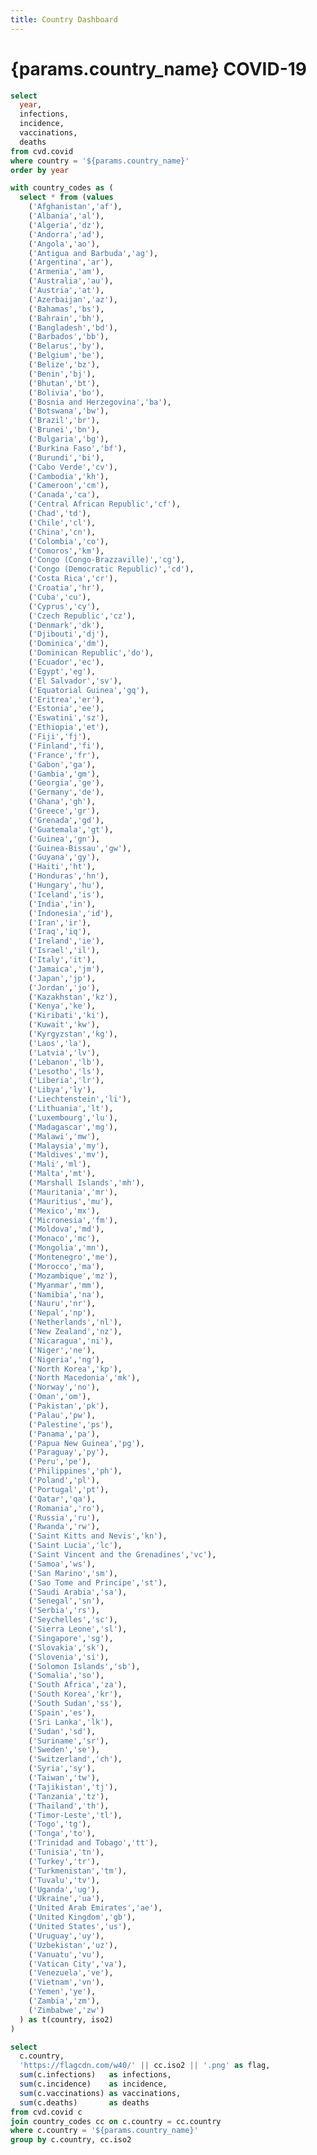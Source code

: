 ```yaml
---
title: Country Dashboard
---
```


# {params.country_name} COVID-19 


```sql country_data
select
  year,
  infections,
  incidence,
  vaccinations,
  deaths
from cvd.covid
where country = '${params.country_name}'
order by year
```


<Grid columns=2>
  <LineChart 
    data={country_data} 
    x="year" 
    y="infections" 
    title="Infections in {params.country_name} Yearly" />

  <LineChart 
    data={country_data} 
    x="year" 
    y="incidence" 
    title="Incidence in {params.country_name} Yearly" />

  <LineChart 
    data={country_data} 
    x="year" 
    y="vaccinations" 
    title="Vaccinations in {params.country_name} Yearly" />

  <LineChart 
    data={country_data} 
    x="year" 
    y="deaths" 
    title="Deaths in {params.country_name} Yearly" />
</Grid>


```sql country_summary
with country_codes as (
  select * from (values
    ('Afghanistan','af'),
    ('Albania','al'),
    ('Algeria','dz'),
    ('Andorra','ad'),
    ('Angola','ao'),
    ('Antigua and Barbuda','ag'),
    ('Argentina','ar'),
    ('Armenia','am'),
    ('Australia','au'),
    ('Austria','at'),
    ('Azerbaijan','az'),
    ('Bahamas','bs'),
    ('Bahrain','bh'),
    ('Bangladesh','bd'),
    ('Barbados','bb'),
    ('Belarus','by'),
    ('Belgium','be'),
    ('Belize','bz'),
    ('Benin','bj'),
    ('Bhutan','bt'),
    ('Bolivia','bo'),
    ('Bosnia and Herzegovina','ba'),
    ('Botswana','bw'),
    ('Brazil','br'),
    ('Brunei','bn'),
    ('Bulgaria','bg'),
    ('Burkina Faso','bf'),
    ('Burundi','bi'),
    ('Cabo Verde','cv'),
    ('Cambodia','kh'),
    ('Cameroon','cm'),
    ('Canada','ca'),
    ('Central African Republic','cf'),
    ('Chad','td'),
    ('Chile','cl'),
    ('China','cn'),
    ('Colombia','co'),
    ('Comoros','km'),
    ('Congo (Congo-Brazzaville)','cg'),
    ('Congo (Democratic Republic)','cd'),
    ('Costa Rica','cr'),
    ('Croatia','hr'),
    ('Cuba','cu'),
    ('Cyprus','cy'),
    ('Czech Republic','cz'),
    ('Denmark','dk'),
    ('Djibouti','dj'),
    ('Dominica','dm'),
    ('Dominican Republic','do'),
    ('Ecuador','ec'),
    ('Egypt','eg'),
    ('El Salvador','sv'),
    ('Equatorial Guinea','gq'),
    ('Eritrea','er'),
    ('Estonia','ee'),
    ('Eswatini','sz'),
    ('Ethiopia','et'),
    ('Fiji','fj'),
    ('Finland','fi'),
    ('France','fr'),
    ('Gabon','ga'),
    ('Gambia','gm'),
    ('Georgia','ge'),
    ('Germany','de'),
    ('Ghana','gh'),
    ('Greece','gr'),
    ('Grenada','gd'),
    ('Guatemala','gt'),
    ('Guinea','gn'),
    ('Guinea-Bissau','gw'),
    ('Guyana','gy'),
    ('Haiti','ht'),
    ('Honduras','hn'),
    ('Hungary','hu'),
    ('Iceland','is'),
    ('India','in'),
    ('Indonesia','id'),
    ('Iran','ir'),
    ('Iraq','iq'),
    ('Ireland','ie'),
    ('Israel','il'),
    ('Italy','it'),
    ('Jamaica','jm'),
    ('Japan','jp'),
    ('Jordan','jo'),
    ('Kazakhstan','kz'),
    ('Kenya','ke'),
    ('Kiribati','ki'),
    ('Kuwait','kw'),
    ('Kyrgyzstan','kg'),
    ('Laos','la'),
    ('Latvia','lv'),
    ('Lebanon','lb'),
    ('Lesotho','ls'),
    ('Liberia','lr'),
    ('Libya','ly'),
    ('Liechtenstein','li'),
    ('Lithuania','lt'),
    ('Luxembourg','lu'),
    ('Madagascar','mg'),
    ('Malawi','mw'),
    ('Malaysia','my'),
    ('Maldives','mv'),
    ('Mali','ml'),
    ('Malta','mt'),
    ('Marshall Islands','mh'),
    ('Mauritania','mr'),
    ('Mauritius','mu'),
    ('Mexico','mx'),
    ('Micronesia','fm'),
    ('Moldova','md'),
    ('Monaco','mc'),
    ('Mongolia','mn'),
    ('Montenegro','me'),
    ('Morocco','ma'),
    ('Mozambique','mz'),
    ('Myanmar','mm'),
    ('Namibia','na'),
    ('Nauru','nr'),
    ('Nepal','np'),
    ('Netherlands','nl'),
    ('New Zealand','nz'),
    ('Nicaragua','ni'),
    ('Niger','ne'),
    ('Nigeria','ng'),
    ('North Korea','kp'),
    ('North Macedonia','mk'),
    ('Norway','no'),
    ('Oman','om'),
    ('Pakistan','pk'),
    ('Palau','pw'),
    ('Palestine','ps'),
    ('Panama','pa'),
    ('Papua New Guinea','pg'),
    ('Paraguay','py'),
    ('Peru','pe'),
    ('Philippines','ph'),
    ('Poland','pl'),
    ('Portugal','pt'),
    ('Qatar','qa'),
    ('Romania','ro'),
    ('Russia','ru'),
    ('Rwanda','rw'),
    ('Saint Kitts and Nevis','kn'),
    ('Saint Lucia','lc'),
    ('Saint Vincent and the Grenadines','vc'),
    ('Samoa','ws'),
    ('San Marino','sm'),
    ('Sao Tome and Principe','st'),
    ('Saudi Arabia','sa'),
    ('Senegal','sn'),
    ('Serbia','rs'),
    ('Seychelles','sc'),
    ('Sierra Leone','sl'),
    ('Singapore','sg'),
    ('Slovakia','sk'),
    ('Slovenia','si'),
    ('Solomon Islands','sb'),
    ('Somalia','so'),
    ('South Africa','za'),
    ('South Korea','kr'),
    ('South Sudan','ss'),
    ('Spain','es'),
    ('Sri Lanka','lk'),
    ('Sudan','sd'),
    ('Suriname','sr'),
    ('Sweden','se'),
    ('Switzerland','ch'),
    ('Syria','sy'),
    ('Taiwan','tw'),
    ('Tajikistan','tj'),
    ('Tanzania','tz'),
    ('Thailand','th'),
    ('Timor-Leste','tl'),
    ('Togo','tg'),
    ('Tonga','to'),
    ('Trinidad and Tobago','tt'),
    ('Tunisia','tn'),
    ('Turkey','tr'),
    ('Turkmenistan','tm'),
    ('Tuvalu','tv'),
    ('Uganda','ug'),
    ('Ukraine','ua'),
    ('United Arab Emirates','ae'),
    ('United Kingdom','gb'),
    ('United States','us'),
    ('Uruguay','uy'),
    ('Uzbekistan','uz'),
    ('Vanuatu','vu'),
    ('Vatican City','va'),
    ('Venezuela','ve'),
    ('Vietnam','vn'),
    ('Yemen','ye'),
    ('Zambia','zm'),
    ('Zimbabwe','zw')
  ) as t(country, iso2)
)

select
  c.country,
  'https://flagcdn.com/w40/' || cc.iso2 || '.png' as flag,
  sum(c.infections)   as infections,
  sum(c.incidence)    as incidence,
  sum(c.vaccinations) as vaccinations,
  sum(c.deaths)       as deaths
from cvd.covid c
join country_codes cc on c.country = cc.country
where c.country = '${params.country_name}'
group by c.country, cc.iso2

```

<DataTable data={country_summary}>
  <Column id=flag contentType=image height=30px align=center />
  <Column id=country title="Country" />
  <Column id=infections title="Infections" />
  <Column id=incidence title="Incidence" />
  <Column id=vaccinations title="Vaccinations" />
  <Column id=deaths title="Deaths" />
</DataTable>




